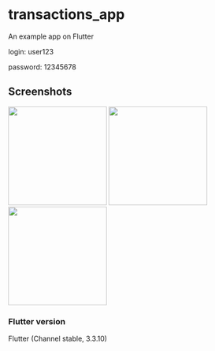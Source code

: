 # transactions_app
An example app on Flutter


login: user123

password: 12345678

## Screenshots
<img src="https://github.com/ivzhat/transactions_app/assets/52506165/247f611d-4333-4e7c-948c-abf22cc72ecd" width="200"/>
<img src="https://github.com/ivzhat/transactions_app/assets/52506165/37e552c3-5be8-4bf8-a1ba-b6b180435823" width="200"/>
<img src="https://github.com/ivzhat/transactions_app/assets/52506165/669a375f-651d-406d-a763-1e479e8b9baf" width="200"/>

### Flutter version
Flutter (Channel stable, 3.3.10)

